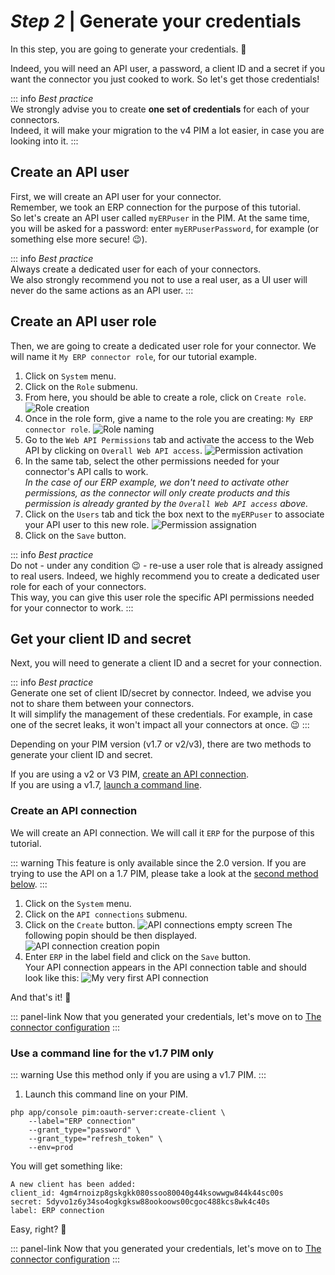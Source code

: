# _Step 2_ | Generate your credentials

In this step, you are going to generate your credentials. :rocket:

Indeed, you will need an API user, a password, a client ID and a secret if you want the connector you just cooked to work. So let's get those credentials!

::: info
_Best practice_  
We strongly advise you to create **one set of credentials** for each of your connectors.  
Indeed, it will make your migration to the v4 PIM a lot easier, in case you are looking into it.
:::

## Create an API user

First, we will create an API user for your connector.  
Remember, we took an ERP connection for the purpose of this tutorial.  
So let's create an API user called `myERPuser` in the PIM. At the same time, you will be asked for a password: enter `myERPuserPassword`, for example (or something else more secure! :wink:).

::: info
_Best practice_  
Always create a dedicated user for each of your connectors.  
We also strongly recommend you not to use a real user, as a UI user will never do the same actions as an API user.
:::

## Create an API user role

Then, we are going to create a dedicated user role for your connector. We will name it `My ERP connector role`, for our tutorial example. 

1. Click on `System` menu.
1. Click on the `Role` submenu. 
1. From here, you should be able to create a role, click on `Create role`.
![Role creation](/img/getting-started/role-creation.png)
1. Once in the role form, give a name to the role you are creating: `My ERP connector role`.
![Role naming](/img/getting-started/role-naming-my-erp-connector.png)
1. Go to the `Web API Permissions` tab and activate the access to the Web API by clicking on `Overall Web API access`.
![Permission activation](/img/getting-started/permission-activation.png)
1. In the same tab, select the other permissions needed for your connector's API calls to work.  
_In the case of our ERP example, we don't need to activate other permissions, as the connector will only create products and this permission is already granted by the `Overall Web API access` above._
1. Click on the `Users` tab and tick the box next to the `myERPuser` to associate your API user to this new role.
![Permission assignation](/img/getting-started/permission-assignation-my-erp-user.png)
1. Click on the `Save` button.

::: info
_Best practice_  
Do not - under any condition :wink: - re-use a user role that is already assigned to real users. Indeed, we highly recommend you to create a dedicated user role for each of your connectors.  
This way, you can give this user role the specific API permissions needed for your connector to work.
:::

## Get your client ID and secret

Next, you will need to generate a client ID and a secret for your connection.

::: info
_Best practice_  
Generate one set of client ID/secret by connector. Indeed, we advise you not to share them between your connectors.  
It will simplify the management of these credentials. For example, in case one of the secret leaks, it won't impact all your connectors at once. :wink:
:::

Depending on your PIM version (v1.7 or v2/v3), there are two methods to generate your client ID and secret.

If you are using a v2 or V3 PIM, [create an API connection](#by-creating-an-API-connection).  
If you are using a v1.7, [launch a command line](#by-command-line-for-v17-pim-only).

### Create an API connection

We will create an API connection. We will call it `ERP` for the purpose of this tutorial.

::: warning
This feature is only available since the 2.0 version. If you are trying to use the API on a 1.7 PIM, please take a look at the [second method below](#get-your-credentials-via-command-line-).
:::

1. Click on the `System` menu.
1. Click on the `API connections` submenu.
1. Click on the `Create` button.
![API connections empty screen](/img/getting-started/api-connections-empty-screen.png)
The following popin should be then displayed.
![API connection creation popin](/img/getting-started/api-connection-creation-popin.png)
1. Enter `ERP` in the label field and click on the `Save` button.  
Your API connection appears in the API connection table and should look like this:
![My very first API connection](/img/getting-started/my-erp-connection.png)

And that's it! :tada:

::: panel-link Now that you generated your credentials, let's move on to [The connector configuration](/getting-started/connect-the-pim-old/step-3.html)
:::

### Use a command line for the v1.7 PIM only

::: warning
Use this method only if you are using a v1.7 PIM.
:::

1. Launch this command line on your PIM.
```
php app/console pim:oauth-server:create-client \
    --label="ERP connection"
    --grant_type="password" \
    --grant_type="refresh_token" \
    --env=prod
```
You will get something like:
```
A new client has been added:
client_id: 4gm4rnoizp8gskgkk080ssoo80040g44ksowwgw844k44sc00s
secret: 5dyvo1z6y34so4ogkgksw88ookoows00cgoc488kcs8wk4c40s
label: ERP connection
```

Easy, right? 🙂

::: panel-link Now that you generated your credentials, let's move on to [The connector configuration](/getting-started/connect-the-pim-old/step-3.html)
:::

